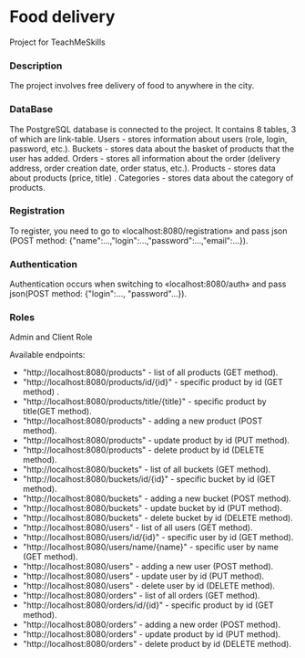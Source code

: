 # Food delivery 
Project for TeachMeSkills

### Description
The project involves free delivery of food to anywhere in the city.

### DataBase
The PostgreSQL database is connected to the project. It contains 8 tables, 3 of which are link-table. Users - stores information about users (role, login, password, etc.). Buckets - stores data about the basket of products that the user has added. Orders - stores all information about the order (delivery address, order creation date, order status, etc.). Products - stores data about products (price, title) . Categories - stores data about the category of products.

### Registration
To register, you need to go to «localhost:8080/registration» and pass json (POST method:
{"name":...,"login":...,"password":...,"email":...}).

### Authentication
Authentication occurs when switching to «localhost:8080/auth» and pass json(POST method: {"login":..., "password"...}).

### Roles
Admin and Client Role

Available endpoints:
* "http://localhost:8080/products" - list of all products (GET method).
* "http://localhost:8080/products/id/{id}" - specific product by id (GET method) .
* "http://localhost:8080/products/title/{title}" - specific product by title(GET method).
* "http://localhost:8080/products" - adding a new product (POST method).
* "http://localhost:8080/products" - update product by id (PUT method).
* "http://localhost:8080/products" - delete product by id (DELETE method).
* "http://localhost:8080/buckets" - list of all buckets (GET method).
* "http://localhost:8080/buckets/id/{id}" - specific bucket by id (GET method).
* "http://localhost:8080/buckets" - adding a new bucket (POST method).
* "http://localhost:8080/buckets" - update bucket by id (PUT method).
* "http://localhost:8080/buckets" - delete bucket by id (DELETE method).
* "http://localhost:8080/users" - list of all users (GET method).
* "http://localhost:8080/users/id/{id}" - specific user by id (GET method).
* "http://localhost:8080/users/name/{name}" - specific user by name (GET method).
* "http://localhost:8080/users" - adding a new user (POST method).
* "http://localhost:8080/users" - update user by id (PUT method).
* "http://localhost:8080/users" - delete user by id (DELETE method).
* "http://localhost:8080/orders" - list of all orders (GET method).
* "http://localhost:8080/orders/id/{id}" - specific product by id (GET method).
* "http://localhost:8080/orders" - adding a new order (POST method).
* "http://localhost:8080/orders" - update product by id (PUT method).
* "http://localhost:8080/orders" - delete product by id (DELETE method).
